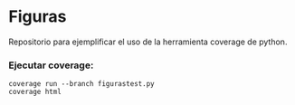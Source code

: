 # Figuras

Repositorio para ejemplificar el uso de la herramienta coverage de python.

### Ejecutar coverage:
```
coverage run --branch figurastest.py
coverage html
```
